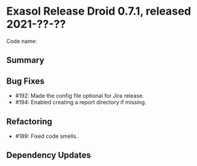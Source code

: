# Exasol Release Droid 0.7.1, released 2021-??-??

Code name:

## Summary

## Bug Fixes

* #192: Made the config file optional for Jira release.
* #194: Enabled creating a report directory if missing.

## Refactoring

* #189: Fixed code smells.

## Dependency Updates